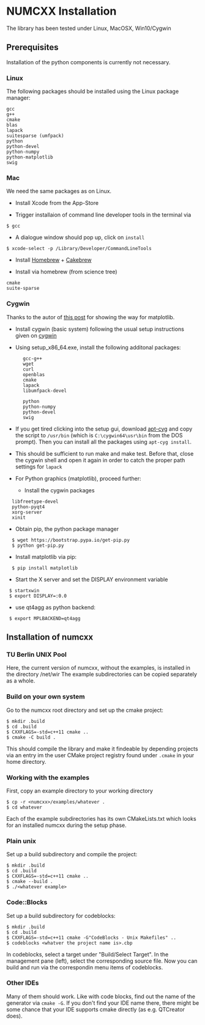 NUMCXX Installation
===================

The library has been tested under
Linux,
MacOSX,
Win10/Cygwin

## Prerequisites

Installation of the python components is currently not necessary.

### Linux

The following packages should be installed
using the Linux package manager:

````
gcc
g++
cmake 
blas
lapack
suitesparse (umfpack)
python
python-devel
python-numpy
python-matplotlib
swig
````

### Mac

We need the same packages as on Linux.

- Install Xcode from the  App-Store 

- Trigger installaion of command line developer tools in the terminal via 

````
$ gcc
````

- A  dialogue   window  should  pop   up,  click  on  `install`

````
$ xcode-select -p /Library/Developer/CommandLineTools
````

- Install [Homebrew](http://brew.sh/index.html) + [Cakebrew](https://www.cakebrew.com/)

- Install via homebrew (from science tree)
````
cmake
suite-sparse
````


### Cygwin

Thanks to the autor of [this post](https://bynario.com/2016-10-01-minimal-cygwin-python-data-science-installation.html)
for showing the way for matplotlib.


- Install cygwin (basic system) following
  the usual setup instructions given on [cygwin](https://www.cygwin.com/)

- Using setup_x86_64.exe, install the following additonal packages:

````
      gcc-g++
      wget
      curl
      openblas
      cmake
      lapack
      libumfpack-devel

      python
      python-numpy
      python-devel 
      swig
````



- If you get  tired clicking into the setup gui, download [apt-cyg](https://raw.githubusercontent.com/transcode-open/apt-cyg/master/apt-cyg)
  and copy the script to ``/usr/bin`` (which is ``C:\cygwin64\usr\bin`` from the
  DOS prompt). Then you can install all the packages using ``apt-cyg install``.

- This should be sufficient to run make and make test.
  Before that, close the cygwin shell and open it again in order
  to catch the proper path settings for ``lapack``

- For Python graphics (matplotlib), proceed further:

  - Install the cygwin packages

````
  libfreetype-devel 
  python-pyqt4
  xorg-server
  xinit
````

 - Obtain pip, the python package manager

````
  $ wget https://bootstrap.pypa.io/get-pip.py
  $ python get-pip.py
```` 

 - Install matplotlib via pip:

````
  $ pip install matplotlib
````

-  Start the X server and set the DISPLAY environment variable

````
 $ startxwin
 $ export DISPLAY=:0.0
````

- use qt4agg as python backend:

````
 $ export MPLBACKEND=qt4agg
````

## Installation of numcxx

### TU Berlin UNIX Pool

Here,  the  current  version  of  numcxx,  without  the  examples,  is
installed in the directory /net/wir  The example subdirectories can be
copied separately as a whole.

### Build on your own system

Go to the  numcxx root directory and set up the cmake project:

````
$ mkdir .build
$ cd .build
$ CXXFLAGS=-std=c++11 cmake ..
$ cmake -C build .
````

This should compile the library and make it findeable by depending
projects via an entry im the user CMake project registry found
under ``.cmake`` in your home directory.

### Working with the examples


First, copy an example directory to your working directory

````
$ cp -r <numcxx>/examples/whatever .
$ cd whatever
````

Each of the example subdirectories has its own CMakeLists.txt which
looks for an installed numcxx during the setup phase.

### Plain unix


Set up a build subdirectory and compile the project:

````
$ mkdir .build
$ cd .build
$ CXXFLAGS=-std=c++11 cmake ..
$ cmake --build .
$ ./<whatever example>
````

### Code::Blocks

Set up a build subdirectory for codeblocks:
````
$ mkdir .build
$ cd .build
$ CXXFLAGS=-std=c++11 cmake -G"CodeBlocks - Unix Makefiles" ..
$ codeblocks <whatver the project name is>.cbp
````


In codeblocks, select a target under "Build/Select Target".
In the management pane (left), select the corresponding
source file. Now you can build and run   via the correspondin
menu items of codeblocks.

### Other IDEs
Many of them should work. Like with  code blocks, find out the name of
the generator via ``cmake -G``. If you don't find your IDE name there,
there might be  some chance that your IDE supports  cmake directly (as
e.g. QTCreator does).

